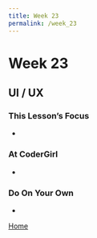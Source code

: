 ```yaml
---
title: Week 23
permalink: /week_23
---
```


# Week 23

## UI / UX

### This Lesson’s Focus
*

### At CoderGirl
*

### Do On Your Own
*

[Home]( /web_group_cohort )
